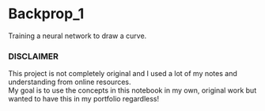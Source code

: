 # Backprop_1
Training a neural network to draw a curve. 

### DISCLAIMER 
This project is not completely original and I used a lot of my notes and understanding from online resources. \
My goal is to use the concepts in this notebook in my own, original work but wanted to have this in my portfolio regardless!
